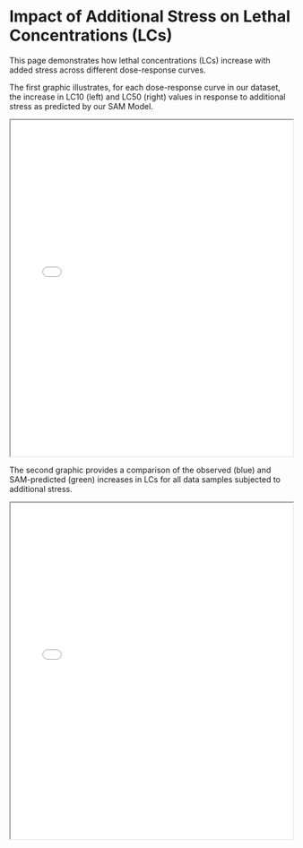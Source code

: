 # Impact of Additional Stress on Lethal Concentrations (LCs)

This page demonstrates how lethal concentrations (LCs) increase with added stress across different dose-response curves.

The first graphic illustrates, for each dose-response curve in our dataset, the increase in LC10 (left) and LC50 (right) values in response to additional stress as predicted by our SAM Model.

<iframe src="imgs/increase_in_lcs/different_curves.html" width="100%" height="600px"></iframe>

The second graphic provides a comparison of the observed (blue) and SAM-predicted (green) increases in LCs for all data samples subjected to additional stress.

<iframe src="imgs/lcs.html" width="100%" height="600px"></iframe>
